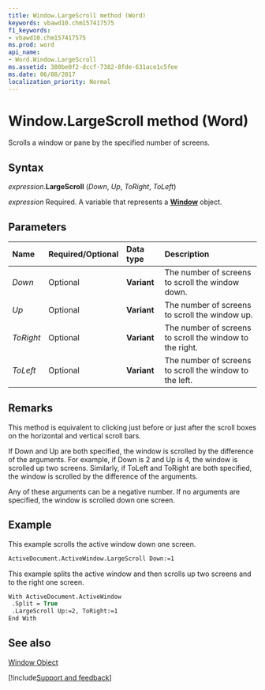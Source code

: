 ```yaml
---
title: Window.LargeScroll method (Word)
keywords: vbawd10.chm157417575
f1_keywords:
- vbawd10.chm157417575
ms.prod: word
api_name:
- Word.Window.LargeScroll
ms.assetid: 380be0f2-dccf-7382-8fde-631ace1c5fee
ms.date: 06/08/2017
localization_priority: Normal
---
```



# Window.LargeScroll method (Word)

Scrolls a window or pane by the specified number of screens.


## Syntax

_expression_.**LargeScroll** (_Down_, _Up_, _ToRight_, _ToLeft_)

_expression_ Required. A variable that represents a **[Window](Word.Window.md)** object.


## Parameters



|Name|Required/Optional|Data type|Description|
|:-----|:-----|:-----|:-----|
| _Down_|Optional| **Variant**|The number of screens to scroll the window down.|
| _Up_|Optional| **Variant**|The number of screens to scroll the window up.|
| _ToRight_|Optional| **Variant**|The number of screens to scroll the window to the right.|
| _ToLeft_|Optional| **Variant**|The number of screens to scroll the window to the left.|

## Remarks

This method is equivalent to clicking just before or just after the scroll boxes on the horizontal and vertical scroll bars.

If Down and Up are both specified, the window is scrolled by the difference of the arguments. For example, if Down is 2 and Up is 4, the window is scrolled up two screens. Similarly, if ToLeft and ToRight are both specified, the window is scrolled by the difference of the arguments.

Any of these arguments can be a negative number. If no arguments are specified, the window is scrolled down one screen.


## Example

This example scrolls the active window down one screen.


```vb
ActiveDocument.ActiveWindow.LargeScroll Down:=1
```

This example splits the active window and then scrolls up two screens and to the right one screen.




```vb
With ActiveDocument.ActiveWindow 
 .Split = True 
 .LargeScroll Up:=2, ToRight:=1 
End With
```


## See also


[Window Object](Word.Window.md)

[!include[Support and feedback](~/includes/feedback-boilerplate.md)]